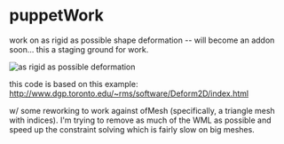 puppetWork
==========

work on as rigid as possible shape deformation -- will become an addon soon... this a staging ground for work.

![as rigid as possible deformation](http://i.imgur.com/dGwpk.png)

this code is based on this example: 
http://www.dgp.toronto.edu/~rms/software/Deform2D/index.html

w/ some reworking to work against ofMesh (specifically, a triangle mesh with indices).   I'm trying to remove as much of the WML as possible and speed up the constraint solving which is fairly slow on big meshes. 

